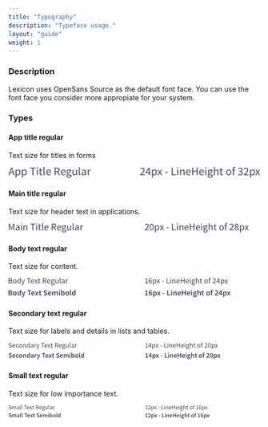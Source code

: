 ```yaml
---
title: "Typography"
description: "Typeface usage."
layout: "guide"
weight: 1
---
```


### Description

Lexicon uses OpenSans Source as the default font face. You can use the font face you consider more appropiate for your system.

### Types

#### App title regular
Text size for titles in forms

![Set of different font sizes and usage](../../../images/TypographyGroup1.png)


#### Main title regular
Text size for header text in applications.

![Set of different font sizes and usage](../../../images/TypographyGroup2.png)

#### Body text regular
Text size for content.

![Set of different font sizes and usage](../../../images/TypographyGroup3.png)

#### Secondary text regular
Text size for labels and details in lists and tables.

![Set of different font sizes and usage](../../../images/TypographyGroup4.png)

#### Small text regular
Text size for low importance text.

![Set of different font sizes and usage](../../../images/TypographyGroup5.png)
